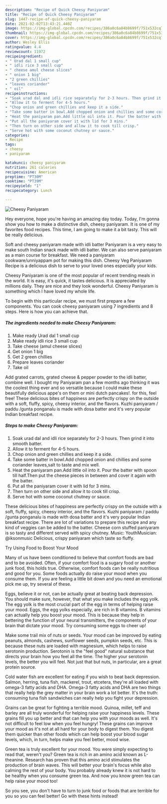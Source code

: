 ```yaml
---
description: "Recipe of Quick Cheesy Paniyaram"
title: "Recipe of Quick Cheesy Paniyaram"
slug: 1447-recipe-of-quick-cheesy-paniyaram
date: 2021-02-02T13:43:21.440Z
image: https://img-global.cpcdn.com/recipes/386a0c6a84b8699f/751x532cq70/cheesy-paniyaram-recipe-main-photo.jpg
thumbnail: https://img-global.cpcdn.com/recipes/386a0c6a84b8699f/751x532cq70/cheesy-paniyaram-recipe-main-photo.jpg
cover: https://img-global.cpcdn.com/recipes/386a0c6a84b8699f/751x532cq70/cheesy-paniyaram-recipe-main-photo.jpg
author: Wesley Ellis
ratingvalue: 4.4
reviewcount: 11972
recipeingredient:
- " Urad dal 1 small cup"
- " idli rice 3 small cup"
- " cheese amul cheese slices"
- " onion 1 big"
- "2 green chillies"
- "leaves coriander"
- " oil"
recipeinstructions:
- "Soak urad dal and idli rice separately for 2-3 hours. Then grind it into smooth batter."
- "Allow it to ferment for 4-5 hours."
- "Chop onion and green chillies and keep it a side."
- "Take some batter in bowl.Add chopped onion and chillies and some coriander leaves,salt to taste and mix well."
- "Heat the paniyaram pan.Add little oil into it. Pour the batter with spoon till half.Then put the cheese pieces in between and cover it again with the batter."
- "Put all the paniyaram cover it with lid for 3 mins."
- "Then turn on other side and allow it to cook till crisp."
- "Serve hot with some coconut chutney or sauce."
categories:
- Recipe
tags:
- cheesy
- paniyaram

katakunci: cheesy paniyaram 
nutrition: 261 calories
recipecuisine: American
preptime: "PT30M"
cooktime: "PT39M"
recipeyield: "1"
recipecategory: Lunch

---
```



![Cheesy Paniyaram](https://img-global.cpcdn.com/recipes/386a0c6a84b8699f/751x532cq70/cheesy-paniyaram-recipe-main-photo.jpg)

Hey everyone, hope you're having an amazing day today. Today, I'm gonna show you how to make a distinctive dish, cheesy paniyaram. It is one of my favorites food recipes. This time, I am going to make it a bit tasty. This will be really delicious.

Soft and cheesy paniyaram made with idli batter Paniyaram is a very easy to make south Indian snack made with idli batter. We can also serve paniyaram as a main course for breakfast. We need a paniyaram cookware/unniyappam pot for making this dish. Cheesy Veg Paniyaram Recipe is a delicious dish to serve to your loved ones especially your kids.

Cheesy Paniyaram is one of the most popular of recent trending meals in the world. It is easy, it's quick, it tastes delicious. It is appreciated by millions daily. They are nice and they look wonderful. Cheesy Paniyaram is something which I have loved my whole life.


To begin with this particular recipe, we must first prepare a few components. You can cook cheesy paniyaram using 7 ingredients and 8 steps. Here is how you can achieve that.

<!--inarticleads1-->

##### The ingredients needed to make Cheesy Paniyaram:

1. Make ready  Urad dal 1 small cup
1. Make ready  idli rice 3 small cup
1. Take  cheese (amul cheese slices)
1. Get  onion 1 big
1. Get 2 green chillies
1. Prepare leaves coriander
1. Take  oil


Add grated carrots, grated cheese &amp; pepper powder to the idli batter, combine well. I bought my Paniyaram pan a few months ago thinking it was the coolest thing ever and so versatile because I could make these beautifully delicious appe&#39;s on them or mini dutch pancakes!. for this, feel free! These delicious bites of happiness are perfectly crispy on the outside with a soft, fluffy, spicy, cheesy interior, and the flavors. Kuzhi paniyaram / paddu /gunta ponganalu is made with dosa batter and it&#39;s very popular Indian breakfast recipe. 

<!--inarticleads2-->

##### Steps to make Cheesy Paniyaram:

1. Soak urad dal and idli rice separately for 2-3 hours. Then grind it into smooth batter.
1. Allow it to ferment for 4-5 hours.
1. Chop onion and green chillies and keep it a side.
1. Take some batter in bowl.Add chopped onion and chillies and some coriander leaves,salt to taste and mix well.
1. Heat the paniyaram pan.Add little oil into it. Pour the batter with spoon till half.Then put the cheese pieces in between and cover it again with the batter.
1. Put all the paniyaram cover it with lid for 3 mins.
1. Then turn on other side and allow it to cook till crisp.
1. Serve hot with some coconut chutney or sauce.


These delicious bites of happiness are perfectly crispy on the outside with a soft, fluffy, spicy, cheesy interior, and the flavors. Kuzhi paniyaram / paddu /gunta ponganalu is made with dosa batter and it&#39;s very popular Indian breakfast recipe. There are lot of variations to prepare this recipe and any kind of veggies can be added to the batter. Cheese corn stuffed paniyaram is so tasty and different served with spicy chutney. Music: YouthMusician: @iksonmusic Delicious, crispy paniyaram which taste so fluffy. 

Try Using Food to Boost Your Mood


Many of us have been conditioned to believe that comfort foods are bad and to be avoided. Often, if your comfort food is a sugary food or another junk food, this holds true. Otherwise, comfort foods can be really nutritious and good for you. Some foods actually do raise your mood when you consume them. If you are feeling a little bit down and you need an emotional pick me up, try several of these.

Eggs, believe it or not, can be actually great at beating back depression. You should make sure, however, that what you make includes the egg yolk. The egg yolk is the most crucial part of the egg in terms of helping raise your mood. Eggs, the egg yolks especially, are rich in B vitamins. B vitamins can actually help you boost your mood. This is because they help in bettering the function of your neural transmitters, the components of your brain that dictate your mood. Try consuming some eggs to cheer up!

Make some trail mix of nuts or seeds. Your mood can be improved by eating peanuts, almonds, cashews, sunflower seeds, pumpkin seeds, etc. This is because these nuts are loaded with magnesium, which helps to raise serotonin production. Serotonin is the "feel good" natural substance that directs your brain how you feel all the time. The higher your serotonin levels, the better you will feel. Not just that but nuts, in particular, are a great protein source.

Cold water fish are excellent for eating if you wish to beat back depression. Salmon, herring, tuna fish, mackerel, trout, etcetera, they're all loaded with omega-3 fatty acids and DHA. Omega-3 fatty acids and DHA are two things that really help the grey matter in your brain work a lot better. It's the truth: consuming tuna fish sandwiches can really help you fight your depression. 

Grains can be great for fighting a terrible mood. Quinoa, millet, teff and barley are all truly wonderful for helping raise your happiness levels. These grains fill you up better and that can help you with your moods as well. It's not difficult to feel low when you feel hungry! These grains can improve your mood as it's not at all hard for your body to digest them. You digest them quicker than other foods which can help boost your blood sugar levels, which, in turn, helps make you feel better, mood wise.

Green tea is truly excellent for your mood. You were simply expecting to read that, weren't you? Green tea is rich in an amino acid known as L-theanine. Research has proven that this amino acid stimulates the production of brain waves. This will better your brain's focus while also calming the rest of your body. You probably already knew it is not hard to be healthy when you consume green tea. And now you know green tea can help raise your mood too!

So you see, you don't have to turn to junk food or foods that are terrible for you so you can feel better! Go  with  these hints  instead!

